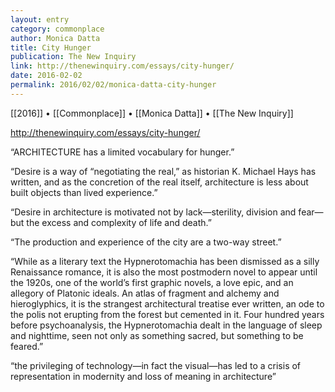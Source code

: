 ```yaml
---
layout: entry
category: commonplace
author: Monica Datta
title: City Hunger
publication: The New Inquiry
link: http://thenewinquiry.com/essays/city-hunger/
date: 2016-02-02
permalink: 2016/02/02/monica-datta-city-hunger
---
```


[[2016]] • [[Commonplace]] • [[Monica Datta]] • [[The New Inquiry]]

http://thenewinquiry.com/essays/city-hunger/

“ARCHITECTURE has a limited vocabulary for hunger.”

“Desire is a way of “negotiating the real,” as historian K. Michael Hays has written, and as the concretion of the real itself, architecture is less about built objects than lived experience.”

“Desire in architecture is motivated not by lack—sterility, division and fear—but the excess and complexity of life and death.”

“The production and experience of the city are a two-way street.”

“While as a literary text the Hypnerotomachia has been dismissed as a silly Renaissance romance, it is also the most postmodern novel to appear until the 1920s, one of the world’s first graphic novels, a love epic, and an allegory of Platonic ideals. An atlas of fragment and alchemy and hieroglyphics, it is the strangest architectural treatise ever written, an ode to the polis not erupting from the forest but cemented in it. Four hundred years before psychoanalysis, the Hypnerotomachia dealt in the language of sleep and nighttime, seen not only as something sacred, but something to be feared.”

“the privileging of technology—in fact the visual—has led to a crisis of representation in modernity and loss of meaning in architecture”

